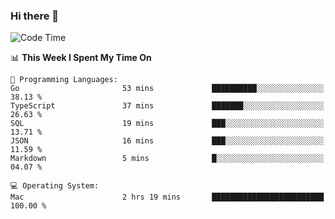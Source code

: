 ### Hi there 👋

<!--
**CrazyCollin/crazycollin** is a ✨ _special_ ✨ repository because its `README.md` (this file) appears on your GitHub profile.

Here are some ideas to get you started:

- 🔭 I’m currently working on ...
- 🌱 I’m currently learning ...
- 👯 I’m looking to collaborate on ...
- 🤔 I’m looking for help with ...
- 💬 Ask me about ...
- 📫 How to reach me: ...
- 😄 Pronouns: ...
- ⚡ Fun fact: ...
-->

<!--START_SECTION:waka-->
![Code Time](http://img.shields.io/badge/Code%20Time-3%2C457%20hrs%2017%20mins-blue)

📊 **This Week I Spent My Time On** 

```text
💬 Programming Languages: 
Go                       53 mins             ██████████░░░░░░░░░░░░░░░   38.13 % 
TypeScript               37 mins             ███████░░░░░░░░░░░░░░░░░░   26.63 % 
SQL                      19 mins             ███░░░░░░░░░░░░░░░░░░░░░░   13.71 % 
JSON                     16 mins             ███░░░░░░░░░░░░░░░░░░░░░░   11.59 % 
Markdown                 5 mins              █░░░░░░░░░░░░░░░░░░░░░░░░   04.07 % 

💻 Operating System: 
Mac                      2 hrs 19 mins       █████████████████████████   100.00 % 
```


<!--END_SECTION:waka-->
